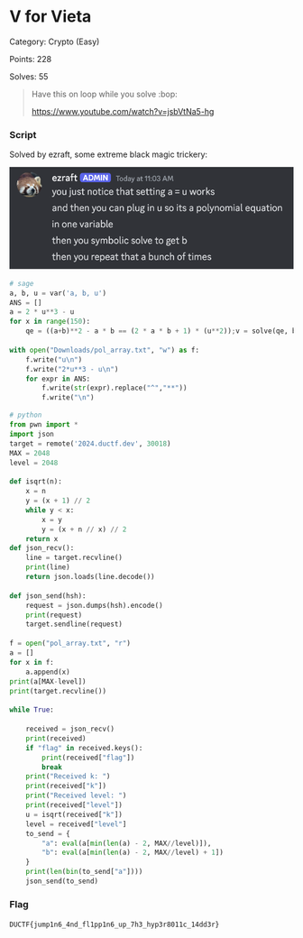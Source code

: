 # V for Vieta

Category: Crypto (Easy)

Points: 228

Solves: 55

>Have this on loop while you solve :bop:
>
>https://www.youtube.com/watch?v=jsbVtNa5-hg


### Script

Solved by ezraft, some extreme black magic trickery:

![Sol](/images/VforVietaEzraft.png)

```py
# sage
a, b, u = var('a, b, u')
ANS = []
a = 2 * u**3 - u
for x in range(150):
    qe = ((a+b)**2 - a * b == (2 * a * b + 1) * (u**2));v = solve(qe, b); ANS.append(v[1].rhs()); a=v[1].rhs(); x

with open("Downloads/pol_array.txt", "w") as f:
    f.write("u\n")
    f.write("2*u**3 - u\n")
    for expr in ANS:
        f.write(str(expr).replace("^","**"))
        f.write("\n")
```



```py
# python
from pwn import *
import json
target = remote('2024.ductf.dev', 30018)
MAX = 2048
level = 2048

def isqrt(n):
    x = n
    y = (x + 1) // 2
    while y < x:
        x = y
        y = (x + n // x) // 2
    return x
def json_recv():
    line = target.recvline()
    print(line)
    return json.loads(line.decode())

def json_send(hsh):
    request = json.dumps(hsh).encode()
    print(request)
    target.sendline(request)

f = open("pol_array.txt", "r")
a = []
for x in f:
    a.append(x)
print(a[MAX-level])
print(target.recvline())

while True:

    received = json_recv()
    print(received)
    if "flag" in received.keys():
        print(received["flag"])
        break
    print("Received k: ")
    print(received["k"])
    print("Received level: ")
    print(received["level"])
    u = isqrt(received["k"])
    level = received["level"]
    to_send = {
        "a": eval(a[min(len(a) - 2, MAX//level)]),
        "b": eval(a[min(len(a) - 2, MAX//level) + 1])
    }
    print(len(bin(to_send["a"])))
    json_send(to_send)
```


### Flag

```DUCTF{jump1n6_4nd_fl1pp1n6_up_7h3_hyp3r8011c_14dd3r}```
